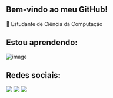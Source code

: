 ## Bem-vindo ao meu GitHub! 



 📖 Estudante de Ciência da Computação
 
 

## Estou aprendendo: 

<p align="center">
 
 ![image](https://user-images.githubusercontent.com/94903084/202944703-a52e0a99-2f6a-4bac-bbab-0d2276f81ff8.png)

</p> 

## Redes sociais:
<div> 
  <a href="https://www.instagram.com/rogerpalma_/?utm_medium" target="_blank"><img src="https://img.shields.io/badge/-Instagram-%23E4405F?style=for-the-badge&logo=instagram&logoColor=white" target="_blank"></a>
  <a href = "mailto:rogerdapalma@gmail.com"><img src="https://img.shields.io/badge/-Gmail-%23333?style=for-the-badge&logo=gmail&logoColor=white" target="_blank"></a>
  <a href="https://www.linkedin.com/in/roger-palma-1b357225b/" target="_blank"><img src="https://img.shields.io/badge/-LinkedIn-%230077B5?style=for-the-badge&logo=linkedin&logoColor=white" target="_blank"></a> 
</div>







 

